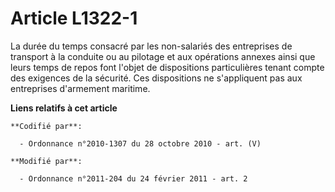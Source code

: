 # Article L1322-1

La durée du temps consacré par les non-salariés des entreprises de transport à la conduite ou au pilotage et aux opérations
annexes ainsi que leurs temps de repos font l'objet de dispositions particulières tenant compte des exigences de la sécurité.
Ces dispositions ne s'appliquent pas aux entreprises d'armement maritime.

**Liens relatifs à cet article**

	**Codifié par**:

	  - Ordonnance n°2010-1307 du 28 octobre 2010 - art. (V)

	**Modifié par**:

	  - Ordonnance n°2011-204 du 24 février 2011 - art. 2
